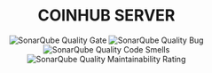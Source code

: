 <h1 align=center>
  COINHUB SERVER
</h1>

<div align=center>
  <img alt="SonarQube Quality Gate" src="https://sonarcloud.io/api/project_badges/measure?project=coinhub-uit_server&metric=alert_status"/>
  <img alt="SonarQube Quality Bug" src="https://sonarcloud.io/api/project_badges/measure?project=coinhub-uit_server&metric=bugs"/>
  <img alt="SonarQube Quality Code Smells" src="https://sonarcloud.io/api/project_badges/measure?project=coinhub-uit_server&metric=code_smells"/>
  <img alt="SonarQube Quality Maintainability Rating" src="https://sonarcloud.io/api/project_badges/measure?project=coinhub-uit_server&metric=sqale_rating"/>
</div>
